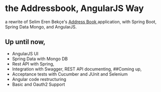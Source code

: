 # the Addressbook, AngularJS Way

a rewrite of Selim Eren Bekçe's [Address Book ][1]application, with Spring Boot, Spring Data Mongo, and AngularJS. 

## Up until now,
- AngularJS UI
- Spring Data with Mongo DB
- Rest API with Spring, 
- Integration with Swagger, REST API documenting,
##Coming up,
- Acceptance tests with Cucumber and JUnit and Selenium
- Angular code restructuring 
- Basic and Oauth2 Support

[1]:	https://github.com/sebgymn/addressbook-html
